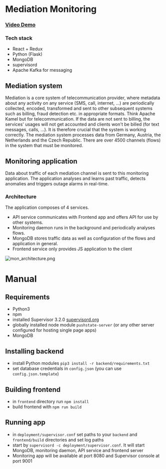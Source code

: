 # Mediation Monitoring #


### [Video Demo](https://goo.gl/Wg5sQQ) ###

### Tech stack ###

* React + Redux
* Python (Flask)
* MongoDB
* supervisord
* Apache Kafka for messaging

## Mediation system ##
Mediation is a core system of telecommunication provider, where metadata about any activity on any service (SMS, call, internet, ...) are periodically collected, encoded, transformed and sent to other subsequent systems such as billing, fraud detection etc. in appropriate formats. Think Apache Kamel but for telecommunication. If the data are not sent to billing, the services' usages will not get accounted and clients won't be billed (for text messages, calls, ...). It is therefore crucial that the system is working correctly. The mediation system processes data from Germany, Austria, the Netherlands and the Czech Republic. There are over 4500 channels (flows) in the system that must be monitored. 
  
## Monitoring application ##
Data about traffic of each mediation channel is sent to this monitoring application. The application analyses and learns past traffic, detects anomalies and triggers outage alarms in real-time.

### Architecture ###
 The application composes of 4 services.
 * API service communicates with Frontend app and offers API for use by other systems.
 * Monitoring daemon runs in the background and periodically analyses flows.
 * MongoDB stores traffic data as well as configuration of the flows and application in general.
 * Frontend service only provides JS application to the client

![mon_architecture.png](https://bitbucket.org/repo/bGypxq/images/1574827955-mon_architecture.png)


# Manual #
## Requirements ##

- Python3 
- npm
- installed Supervisor 3.2.0 [supervisord.org](supervisord.org)
- globally installed node module `pushstate-server` (or any other server configured for hosting single page apps)
- MongoDB 

## Installing backend ##
- install Python modules `pip3 install -r backend/requirements.txt`
- set database credentials in `config.json`  (you can use `config.json.template`)

## Building frontend ##
- in `frontend` directory run `npm install`
- build frontend with `npm run build`

## Running app ##
- in `deployment/supervisor.conf` set paths to your `backend` and `frontend/build` directories and set log paths
- start by `supervisord -c deployment/supervisor.conf`. It will start MongoDB, monitoring daemon, API service and frontend server
- Monitoring app will be available at port 8080 and Supervisor console at port 9001